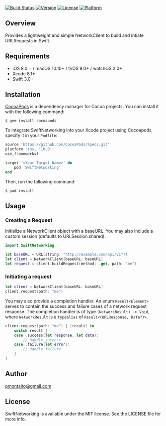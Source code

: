 [![Build Status](https://travis-ci.org/patrickmontalto/SwiftNetworking.svg?branch=master)](https://travis-ci.org/patrickmontalto/SwiftNetworking) [![Version](https://img.shields.io/cocoapods/v/SwiftNetworking.svg?style=flat)](http://cocoapods.org/pods/SwiftNetworking) [![License](https://img.shields.io/cocoapods/l/SwiftNetworking.svg?style=flat)](http://cocoapods.org/pods/SwiftNetworking) [![Platform](https://img.shields.io/cocoapods/p/SwiftNetworking.svg?style=flat)](http://cocoapods.org/pods/SwiftNetworking)

## Overview

Provides a lightweight and simple NetworkClient to build and intiate URLRequests in Swift.

## Requirements

- iOS 8.0 + / macOS 10.10+ / tvOS 9.0+ / watchOS 2.0+
- Xcode 8.1+
- Swift 3.0+
 
## Installation

[CocoaPods](http://cocoapods.org) is a dependency manager for Cocoa projects. You can install it with the following command:

`$ gem install cocoapods`

To integrate SwiftNetworking into your Xcode project using Cocoapods, specify it in your `Podfile`:

``` ruby
source 'https://github.com/CocoaPods/Specs.git'
platform :ios, '10.0'
use_frameworks!

target '<Your Target Name>' do
    pod 'SwiftNetworking'
end
```
Then, run the following command:

`$ pod install`

## Usage

### Creating a Request

Initialize a NetworkClient object with a baseURL. You may also include a custom session (defaults to URLSession.shared).

``` swift
import SwiftNetworking

let baseURL = URL(string: "http://example.com/api/v1")!
let client = NetworkClient(baseURL: baseURL)
let request = client.buildRequest(method: .get, path: "me")
```
### Initiating a request

``` swift
let client = NetworkClient(baseURL: baseURL)
client.request(path: "me")
```
You may also provide a completion handler. An enum `Result<Element>` serves to contain the success and failure cases of a network request response.
The completion handler is of type `(NetworkResult) -> Void`, where  `NetworkResult` is a `typealias` of `Result<(URLResponse, Data?)>`.

``` swift
client.request(path: "me") { (result) in
    switch result {
    case .success(let response, let data):
        // Handle success
    case .failure(let error):
        // Handle failure
    }
}
```
## Author

pmontalto@gmail.com

## License

SwiftNetworking is available under the MIT license. See the LICENSE file for more info.